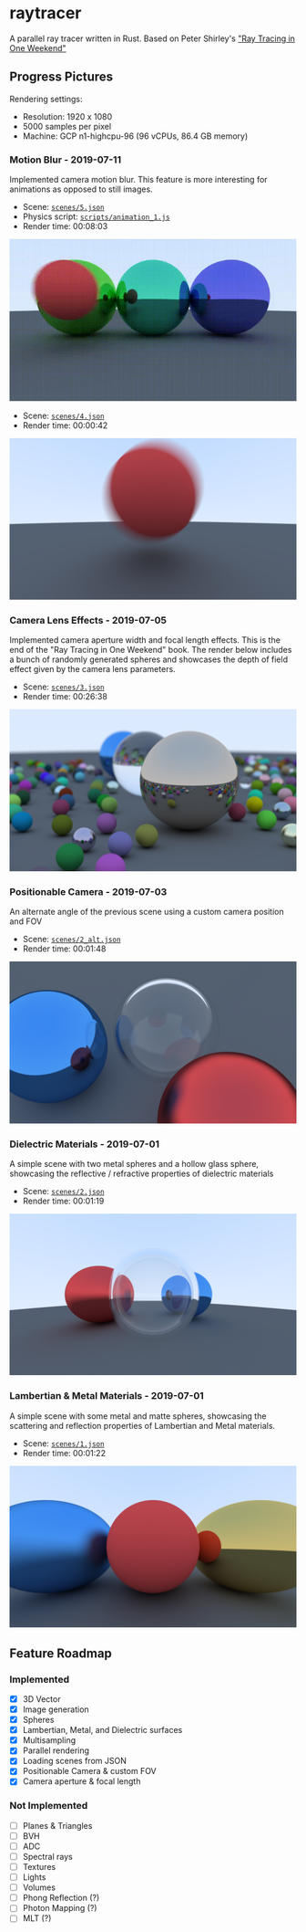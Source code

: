 # raytracer

A parallel ray tracer written in Rust. Based on Peter Shirley's ["Ray Tracing in One
Weekend"](http://www.realtimerendering.com/raytracing/Ray%20Tracing%20in%20a%20Weekend.pdf)

## Progress Pictures

Rendering settings:
- Resolution: 1920 x 1080
- 5000 samples per pixel
- Machine: GCP n1-highcpu-96 (96 vCPUs, 86.4 GB memory)

### Motion Blur - 2019-07-11
Implemented camera motion blur. This feature is more interesting for animations as
opposed to still images.
- Scene: [`scenes/5.json`](/scenes/5.json)
- Physics script: [`scripts/animation_1.js`](/scripts/animation_1.js)
- Render time: 00:08:03

![](/img/animation_1.gif "Bouncing Ball Animation")

- Scene: [`scenes/4.json`](/scenes/4.json)
- Render time: 00:00:42

![](/img/motion_blur.png "Motion Blur")

### Camera Lens Effects - 2019-07-05
Implemented camera aperture width and focal length effects. This is the end of the "Ray
Tracing in One Weekend" book. The render below includes a bunch of randomly generated
spheres and showcases the depth of field effect given by the camera lens parameters.
- Scene: [`scenes/3.json`](/scenes/3.json)
- Render time: 00:26:38

![](/img/spheres_3.png "Camera Lens Effects")

### Positionable Camera - 2019-07-03
An alternate angle of the previous scene using a custom camera position and FOV
- Scene: [`scenes/2_alt.json`](/scenes/2_alt.json)
- Render time: 00:01:48

![](/img/spheres_2_alt.png "Positionable Camera")

### Dielectric Materials - 2019-07-01
A simple scene with two metal spheres and a hollow glass sphere, showcasing the
reflective / refractive properties of dielectric materials
- Scene: [`scenes/2.json`](/scenes/2.json)
- Render time: 00:01:19

![](/img/spheres_2.png "Hollow Dielectric Sphere")

### Lambertian & Metal Materials - 2019-07-01
A simple scene with some metal and matte spheres, showcasing the scattering and
reflection properties of Lambertian and Metal materials.
- Scene: [`scenes/1.json`](/scenes/1.json)
- Render time: 00:01:22

![](/img/spheres.png "Lambertian & Metal spheres")

## Feature Roadmap

### Implemented
- [x] 3D Vector
- [x] Image generation
- [x] Spheres
- [x] Lambertian, Metal, and Dielectric surfaces
- [x] Multisampling
- [x] Parallel rendering
- [x] Loading scenes from JSON
- [x] Positionable Camera & custom FOV
- [x] Camera aperture & focal length

### Not Implemented
- [ ] Planes & Triangles
- [ ] BVH
- [ ] ADC
- [ ] Spectral rays
- [ ] Textures
- [ ] Lights
- [ ] Volumes
- [ ] Phong Reflection (?)
- [ ] Photon Mapping (?)
- [ ] MLT (?)
